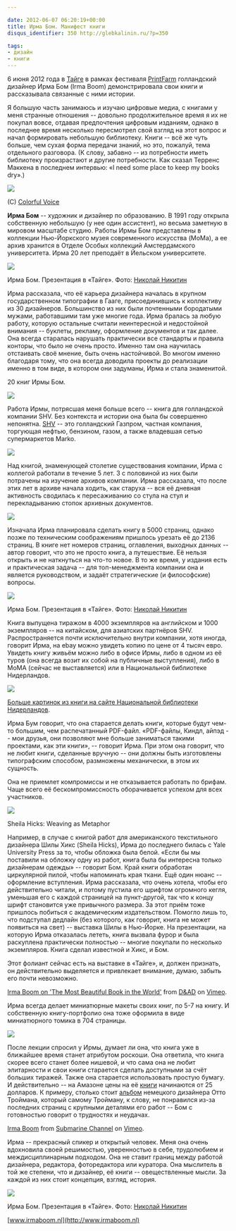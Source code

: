 ```yaml
---

date: 2012-06-07 06:20:19+00:00
title: Ирма Бом. Манифест книги
disqus_identifier: 350 http://glebkalinin.ru/?p=350

tags:
- дизайн
- книги
---
```


6 июня 2012 года в [Тайге](http://space-taiga.org) в рамках фестиваля [PrintFarm](http://printfarm.ru) голландский дизайнер Ирма Бом (Irma Boom) демонстрировала свои книги и рассказывала связанные с ними истории. 

Я большую часть занимаюсь и изучаю цифровые медиа, с книгами у меня странные отношения -- довольно продолжительное время я их не покупал вовсе, отдавая предпочтения цифровым изданиям, однако в последнее время несколько пересмотрел свой взгляд на этот вопрос и начал формировать небольшую библиотеку. Книги -- всё же чуть больше, чем сухая форма передачи знаний, но это, пожалуй, тема отдельного разговора. (К слову, забавно -- из потребности иметь библиотеку произрастают и другие потребности. Как сказал Терренс Маккена в последнем интервью: «I need some place to keep my books dry».)

![](http://raum7linodewp.s3.amazonaws.com/wp-content/uploads/2012/06/irma-500x333.jpg)



(C) [Colorful Voice](http://whynotsmile.com/project/cvoice.html)



**Ирма Бом** -- художник и дизайнер по образованию. В 1991 году открыла собственную небольшую (у нее один ассистент), но весьма заметную в мировом масштабе студию. Работы Ирмы Бом представлены в коллекции Нью-Йоркского музея со­временного искусства (MoMa), а ее архив хранится в Отделе Особых коллекций Амстердамского университета. Ирма 20 лет преподаёт в Йельском университете.

![](http://raum7linodewp.s3.amazonaws.com/wp-content/uploads/2012/06/11781_132300430240702_937273964_n-500x332.jpg)



Ирма Бом. Презентация в «Тайге». Фото: [Николай Никитин](https://www.facebook.com/profile.php?id=1610749484)



Ирма рассказала, что её карьера дизайнера началась в крупном государственном типографии в Гааге, присоединившись к коллективу из 30 дизайнеров. Большинство из них были почтенными бородатыми мужами, работавшими там уже многие года. Ирма бралась за любую работу, которую остальные считали неинтересной и недостойной внимания -- буклеты, рекламу, оформление документов и так далее. Она всегда старалась нарушать практически все стандарты и правила конторы, что было не очень просто. Именно там она научилась отстаивать своё мнение, быть очень настойчивой. Во многом именно благодаря тому, что она всегда доводила проекты до реализации именно в том виде, в котором они задуманы, Ирма и стала знаменитой.




20 книг Ирмы Бом.



![](http://raum7linodewp.s3.amazonaws.com/wp-content/uploads/2012/06/boom01.jpg)

Работа Ирмы, потрясшая меня больше всего -- книга для голландской компании SHV. Без контекста и истории она была бы совершенно непонятна. [SHV](http://www.referenceforbusiness.com/history2/94/SHV-Holdings-N-V.html) -- это голландский Газпром, частная компания, торгующая нефтью, бензином, газом, а также владевшая сетью супермаркетов Marko. 

![](http://raum7linodewp.s3.amazonaws.com/wp-content/uploads/2012/06/059shv12-groot-500x313.jpg)

Над книгой, знаменующей столетие существования компании, Ирма с коллегой работали в течение 5 лет. 3 с половиной из них были потрачены на изучение архивов компании. Ирма рассказала, что после этих лет в архиве начала ходить, как старуха -- вся её дневная активность сводилась к пересаживанию со стула на стул и перекладыванию стопок архивных документов. 

![](http://raum7linodewp.s3.amazonaws.com/wp-content/uploads/2012/06/059shv11-groot-500x299.jpg)

Изначала Ирма планировала сделать книгу в 5000 страниц, однако позже по техническим соображениям пришлось урезать её до 2136 страниц. В книге нет номеров страниц, оглавления, выходных данных -- автор говорит, что это не просто книга, а путешествие. Её нельзя открыть и не наткнуться на что-то новое. В то же время, у издания есть и практическая задача -- для топ-менеджмента компании она и является руководством, и задаёт стратегические (и философские) вопросы. 

![](http://raum7linodewp.s3.amazonaws.com/wp-content/uploads/2012/06/542096_132300376907374_594278627_n-500x332.jpg)



Ирма Бом. Презентация в «Тайге». Фото: [Николай Никитин](https://www.facebook.com/profile.php?id=1610749484)




Книга выпущена тиражом в 4000 экземпляров на английском и 1000 экземпляров -- на китайском, для азиатских партнёров SHV. Распространяется почти исключительно внутри компании, хотя иногда, говорит Ирма, на ebay можно увидеть копию по цене от 4 тысяч евро. Увидеть книгу живьём можно либо в офисе Ирмы, либо в одном из её туров (она всегда возит их собой на публичные выступления), либо в MoMA (сейчас не выставляется) или в Национальной библиотеке Нидерландов.

![](http://raum7linodewp.s3.amazonaws.com/wp-content/uploads/2012/06/059shv6-groot-500x304.jpg)

[Больше картинок из книги на сайте Национальной библиотеки Нидерландов](http://www.kb.nl/galerie/stijl/059shv-en.html).

Ирма Бум говорит, что она старается делать книги, которые будут чем-то большим, чем распечатанный PDF-файл. «PDF-файлы, Киндл, айпэд -- мои друзья, они позволяют мне больше заниматься такими проектами, как эти книги», -- говорит Ирма. При этом она говорит, что не любит книги, сделанные вручную -- они должны быть изготовлены типографским способом, размножены механически, в этом их сущность.

Она не приемлет компромиссы и не отказывается работать по брифам. Чаще всего её бескомпромиссность оборачивается успехом для всех участников.

![](http://raum7linodewp.s3.amazonaws.com/wp-content/uploads/2012/06/hicks.jpg)



Sheila Hicks: Weaving as Metaphor



Например, в случае с книгой работ для американского текстильного дизайнера Шилы Хикс (Sheila Hicks), Ирма до последнего билась с Yale University Press за то, чтобы обложка была белой. «Если бы мы поставили на обложку одну из работ, книга была бы интересна только дизайнерам одежды» -- говорит Бом. Край книги обработан циркулярной пилой, чтобы напоминать края ткани. Ещё один нюанс -- оформление вступления. Ирма рассказала, что очень хотела, чтобы его действительно читали, и потому пустила его шрифтом огромного кегля, уменьшая его с каждой страницей на пункт-другой, так что к концу шрифт становится уже привычного размера. За этот приём тоже пришлось побиться с академическим издательством. Помогло лишь то, что подступал дедлайн (без которого, как говорит, книга не может появиться на свет) -- выставка Шилы в Нью-Йорке. На презентации, на которую Ирма отказалась лететь, книга вызвала фурор и была раскуплена практически полностью -- многие покупали по несколько экземпляров. Книга сделал известной и Хикс, и Бом. 

Этот фолиант сейчас есть на выставке в «Тайге», и, должен признать, он действительно выделяется и привлекает внимание, думаю, забыть его почти невозможно. 



[Irma Boom on 'The Most Beautiful Book in the World'](http://vimeo.com/703587) from [D&AD](http://vimeo.com/dandad) on [Vimeo](http://vimeo.com).



Ирма всегда делает миниатюрные макеты своих книг, по 5-7 на книгу. И собственную книгу-портфолио она тоже оформила в виде миниатюрного томика в 704 страницы.


![](http://raum7linodewp.s3.amazonaws.com/wp-content/uploads/2012/06/Irma_Boom_Biography_in_Books_05.jpg)


После лекции спросил у Ирмы, думает ли она, что книга уже в ближайшее время станет атрибутом роскоши. Она ответила, что книга скорее всего станет более нишевой, и что сама она не любит элитарности и свои книги старается сделать доступными за счёт больших тиражей. Также она старается использовать простую бумагу. И действительно -- на Амазоне цены на её [книги](http://www.amazon.com/mn/search/?_encoding=UTF8&x=0&tag=glebkali-20&linkCode=ur2&y=0&camp=1789&creative=390957&field-keywords=irma%20boom&url=search-alias%3Daps&sprefix=cook%20with%20) начинаются от 25 долларов. К примеру, столько стоит [альбом](http://www.amazon.com/gp/product/9064503125/ref=as_li_ss_tl?ie=UTF8&tag=glebkali-20&linkCode=as2&camp=1789&creative=390957&creativeASIN=9064503125) немецкого дизайнера Отто Троймана, который самому Тройману, к слову, не понравился из-за последних страниц с крупными деталями его работ -- Бом с готовностью говорит о трудностях и неудачах.




[Irma Boom](http://vimeo.com/11869654) from [Submarine Channel](http://vimeo.com/submarinechannel) on [Vimeo](http://vimeo.com).



Ирма -- прекрасный спикер и открытый человек. Меня она очень вдохновила своей решимостью, уверенностью в себе, трудолюбием и междисциплинарным подходом. Она не ставит границ между работой дизайнера, редактора, фоторедактора или куратора. Она мыслитель в той же степени, что и дизайнер, её книги -- овеществленные мысли. За каждой из них стоит концепция, взгляд, история.

![](http://raum7linodewp.s3.amazonaws.com/wp-content/uploads/2012/06/547791_132300333574045_734144124_n-500x332.jpg)



Ирма Бом. Презентация в «Тайге». Фото: [Николай Никитин](https://www.facebook.com/profile.php?id=1610749484)




[www.irmaboom.nl](http://www.irmaboom.nl)
